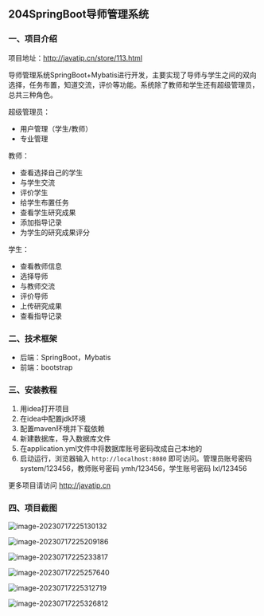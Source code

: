 ## 204SpringBoot导师管理系统

### 一、项目介绍

项目地址：http://javatip.cn/store/113.html

导师管理系统SpringBoot+Mybatis进行开发，主要实现了导师与学生之间的双向选择，任务布置，知道交流，评价等功能。系统除了教师和学生还有超级管理员，总共三种角色。

超级管理员：

- 用户管理（学生/教师）
- 专业管理

教师：

- 查看选择自己的学生
- 与学生交流
- 评价学生
- 给学生布置任务
- 查看学生研究成果
- 添加指导记录
- 为学生的研究成果评分

学生：

- 查看教师信息
- 选择导师
- 与教师交流
- 评价导师
- 上传研究成果
- 查看指导记录

### 二、技术框架

- 后端：SpringBoot，Mybatis
- 前端：bootstrap

### 三、安装教程

1. 用idea打开项目
2. 在idea中配置jdk环境
3. 配置maven环境并下载依赖
4. 新建数据库，导入数据库文件
5. 在application.yml文件中将数据库账号密码改成自己本地的
6. 启动运行，浏览器输入 `http://localhost:8080` 即可访问。管理员账号密码 system/123456，教师账号密码 ymh/123456，学生账号密码 lxl/123456

更多项目请访问 http://javatip.cn

### 四、项目截图

![image-20230717225130132](http://image.javatip.cn/bysj/20230717225130.png)

![image-20230717225209186](http://image.javatip.cn/bysj/20230717225209.png)

![image-20230717225233817](http://image.javatip.cn/bysj/20230717225233.png)

![image-20230717225257640](http://image.javatip.cn/bysj/20230717225257.png)

![image-20230717225312719](http://image.javatip.cn/bysj/20230717225312.png)

![image-20230717225326812](http://image.javatip.cn/bysj/20230717225326.png)
